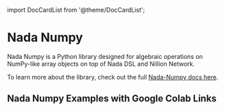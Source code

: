 import DocCardList from '@theme/DocCardList';

# Nada Numpy

Nada Numpy is a Python library designed for algebraic operations on NumPy-like array objects on top of Nada DSL and Nillion Network. 

To learn more about the library, check out the full [Nada-Numpy docs here](/nada-numpy-introduction).

## Nada Numpy Examples with Google Colab Links

<DocCardList/>